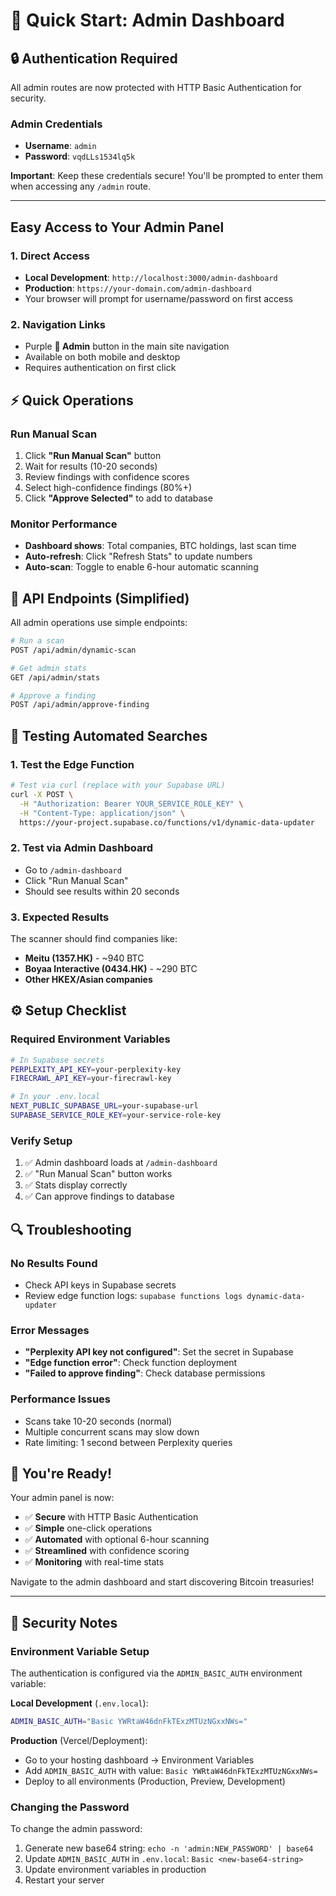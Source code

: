 # 🚀 Quick Start: Admin Dashboard

## 🔒 Authentication Required

All admin routes are now protected with HTTP Basic Authentication for security.

### Admin Credentials
- **Username**: `admin`
- **Password**: `vqdLLs1534lq5k`

**Important**: Keep these credentials secure! You'll be prompted to enter them when accessing any `/admin` route.

---

## Easy Access to Your Admin Panel

### 1. **Direct Access**
- **Local Development**: `http://localhost:3000/admin-dashboard`
- **Production**: `https://your-domain.com/admin-dashboard`
- Your browser will prompt for username/password on first access

### 2. **Navigation Links**
- Purple **🔧 Admin** button in the main site navigation
- Available on both mobile and desktop
- Requires authentication on first click

## ⚡ Quick Operations

### Run Manual Scan
1. Click **"Run Manual Scan"** button
2. Wait for results (10-20 seconds)
3. Review findings with confidence scores
4. Select high-confidence findings (80%+)
5. Click **"Approve Selected"** to add to database

### Monitor Performance
- **Dashboard shows**: Total companies, BTC holdings, last scan time
- **Auto-refresh**: Click "Refresh Stats" to update numbers
- **Auto-scan**: Toggle to enable 6-hour automatic scanning

## 🔧 API Endpoints (Simplified)

All admin operations use simple endpoints:

```bash
# Run a scan
POST /api/admin/dynamic-scan

# Get admin stats  
GET /api/admin/stats

# Approve a finding
POST /api/admin/approve-finding
```

## 🎯 Testing Automated Searches

### 1. **Test the Edge Function**
```bash
# Test via curl (replace with your Supabase URL)
curl -X POST \
  -H "Authorization: Bearer YOUR_SERVICE_ROLE_KEY" \
  -H "Content-Type: application/json" \
  https://your-project.supabase.co/functions/v1/dynamic-data-updater
```

### 2. **Test via Admin Dashboard**
- Go to `/admin-dashboard`
- Click "Run Manual Scan"
- Should see results within 20 seconds

### 3. **Expected Results**
The scanner should find companies like:
- **Meitu (1357.HK)** - ~940 BTC
- **Boyaa Interactive (0434.HK)** - ~290 BTC
- **Other HKEX/Asian companies**

## ⚙️ Setup Checklist

### Required Environment Variables
```bash
# In Supabase secrets
PERPLEXITY_API_KEY=your-perplexity-key
FIRECRAWL_API_KEY=your-firecrawl-key

# In your .env.local
NEXT_PUBLIC_SUPABASE_URL=your-supabase-url
SUPABASE_SERVICE_ROLE_KEY=your-service-role-key
```

### Verify Setup
1. ✅ Admin dashboard loads at `/admin-dashboard`
2. ✅ "Run Manual Scan" button works
3. ✅ Stats display correctly
4. ✅ Can approve findings to database

## 🔍 Troubleshooting

### No Results Found
- Check API keys in Supabase secrets
- Review edge function logs: `supabase functions logs dynamic-data-updater`

### Error Messages
- **"Perplexity API key not configured"**: Set the secret in Supabase
- **"Edge function error"**: Check function deployment
- **"Failed to approve finding"**: Check database permissions

### Performance Issues
- Scans take 10-20 seconds (normal)
- Multiple concurrent scans may slow down
- Rate limiting: 1 second between Perplexity queries

## 🎉 You're Ready!

Your admin panel is now:
- ✅ **Secure** with HTTP Basic Authentication
- ✅ **Simple** one-click operations  
- ✅ **Automated** with optional 6-hour scanning
- ✅ **Streamlined** with confidence scoring
- ✅ **Monitoring** with real-time stats

Navigate to the admin dashboard and start discovering Bitcoin treasuries!

---

## 🔐 Security Notes

### Environment Variable Setup
The authentication is configured via the `ADMIN_BASIC_AUTH` environment variable:

**Local Development** (`.env.local`):
```bash
ADMIN_BASIC_AUTH="Basic YWRtaW46dnFkTExzMTUzNGxxNWs="
```

**Production** (Vercel/Deployment):
- Go to your hosting dashboard → Environment Variables
- Add `ADMIN_BASIC_AUTH` with value: `Basic YWRtaW46dnFkTExzMTUzNGxxNWs=`
- Deploy to all environments (Production, Preview, Development)

### Changing the Password
To change the admin password:
1. Generate new base64 string: `echo -n 'admin:NEW_PASSWORD' | base64`
2. Update `ADMIN_BASIC_AUTH` in `.env.local`: `Basic <new-base64-string>`
3. Update environment variables in production
4. Restart your server